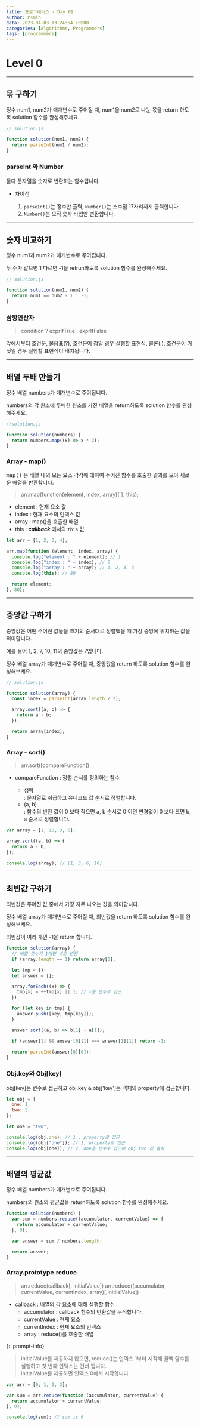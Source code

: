 ```yaml
---
title: 프로그래머스 - Day 01
author: Psmin
data: 2023-04-03 13:24:54 +0900
categories: [Algorithms, Programmers]
tags: [programmers]
---
```


# Level 0

---

## 몪 구하기

정수 num1, num2가 매개변수로 주어질 때, num1을 num2로 나눈 몫을 return 하도록 solution 함수를 완성해주세요.

```js
// solution.js

function solution(num1, num2) {
  return parseInt(num1 / num2);
}
```

### parseInt 와 Number

둘다 문자열을 숫자로 변환하는 함수입니다.

- 차이점

  1. `parseInt()`는 정수만 출력, `Number()`는 소수점 17자리까지 출력합니다.
  2. `Number()`는 오직 숫자 타입만 변환합니다.

---

## 숫자 비교하기

정수 num1과 num2가 매개변수로 주어집니다.

두 수가 같으면 1 다르면 -1을 retrun하도록 solution 함수를 완성해주세요.

```js
// solution.js

function solution(num1, num2) {
  return num1 == num2 ? 1 : -1;
}
```

### 삼항연산자

> condition ? exprIfTrue : exprIfFalse

앞에서부터 조건문, 물음표(?), 조건문이 참일 경우 실행할 표현식, 콜론(:), 조건문이 거짓일 경우 실행할 표현식이 배치됩니다.

---

## 배열 두배 만들기

정수 배열 numbers가 매개변수로 주어집니다.

numbers의 각 원소에 두배한 원소를 가진 배열을 return하도록 solution 함수를 완성해주세요.

```js
//solution.js

function solution(numbers) {
  return numbers.map((x) => x * 2);
}
```

### Array - map()

<kbd>map()</kbd> 은 배열 내의 모든 요소 각각에 대하여 주어진 함수를 호출한 결과를 모아 새로운 배열을 반환합니다.

> arr.map(function(element, index, array){ }, this);

- element : 현재 요소 값
- index : 현재 요소의 인덱스 값
- array : map()을 호출한 배열
- this : **_callback_** 에서의 `this` 값

```js
let arr = [1, 2, 3, 4];

arr.map(function (element, index, array) {
  console.log("element : " + element); // 1
  console.log("index : " + index); // 0
  console.log("array : " + array); // 1, 2, 3, 4
  console.log(this); // 80

  return element;
}, 80);
```

---

## 중앙값 구하기

중앙값은 어떤 주어진 값들을 크기의 순서대로 정렬했을 때 가장 중앙에 위치하는 값을 의미합니다.

예를 들어 1, 2, 7, 10, 11의 중앙값은 7입니다.

정수 배열 array가 매개변수로 주어질 때, 중앙값을 return 하도록 solution 함수를 완성해보세요.

```js
// solution.js

function solution(array) {
  const index = parseInt(array.length / 2);

  array.sort((a, b) => {
    return a - b;
  });

  return array[index];
}
```

### Array - sort()

> arr.sort([compareFunction])

- compareFunction : 정렬 순서를 정의하는 함수

  - 생략  
    : 문자열로 취급하고 유니코드 값 순서로 정렬합니다.
  - (a, b)  
    : 함수의 반환 값이 0 보다 작으면 a, b 순서로 0 이면 변경없이 0 보다 크면 b, a 순서로 정렬합니다.

```js
var array = [1, 10, 3, 6];

array.sort((a, b) => {
  return a - b;
});

console.log(array); // [1, 3, 6, 10]
```

---

## 최빈값 구하기

최빈값은 주어진 값 중에서 가장 자주 나오는 값을 의미합니다.

정수 배열 array가 매개변수로 주어질 때, 최빈값을 return 하도록 solution 함수를 완성해보세요.

최빈값이 여러 개면 -1을 return 합니다.

```js
function solution(array) {
  // 배열 갯수가 1개면 바로 반환
  if (array.length == 1) return array[0];

  let tmp = {};
  let answer = [];

  array.forEach((x) => {
    tmp[x] = ++tmp[x] || 1; // x를 변수로 접근
  });

  for (let key in tmp) {
    answer.push([key, tmp[key]]);
  }

  answer.sort((a, b) => b[1] - a[1]);

  if (answer[1] && answer[0][1] === answer[1][1]) return -1;

  return parseInt(answer[0][0]);
}
```

### Obj.key와 Obj[key]

obj[key]는 변수로 접근하고 obj.key & obj['key']는 객체의 property에 접근합니다.

```js
let obj = {
  one: 1,
  two: 2,
};

let one = "two";

console.log(obj.one); // 1 , property로 접근
console.log(obj["one"]); // 1, property로 접근
console.log(obj[one]); // 2, one을 변수로 접근해 obj.two 값 출력
```

---

## 배열의 평균값

정수 배열 numbers가 매개변수로 주어집니다.

numbers의 원소의 평균값을 return하도록 solution 함수를 완성해주세요.

```js
function solution(numbers) {
  var sum = numbers.reduce((accumulator, currentValue) => {
    return accumulator + currentValue;
  }, 0);

  var answer = sum / numbers.length;

  return answer;
}
```

### Array.prototype.reduce

> arr.reduce(callback[, initialValue])
> arr.reduce((accumulator, currentValue, currentIndex, array)[,initiialValue])

- callback : 배열의 각 요소에 대해 실행할 함수
  - accumulator : callback 함수의 반환값을 누적합니다.
  - currentValue : 현재 요소
  - currentIndex : 현재 요소의 인덱스
  - array : reduce()를 호출한 배열

{: .prompt-info}

> initialValue를 제공하지 않으면, reduce()는 인덱스 1부터 시작해 콜백 함수를 실행하고 첫 번째 인덱스는 건너 뜁니다.  
> initialValue를 제공하면 인덱스 0에서 시작합니다.

```js
var arr = [0, 1, 2, 3];

var sum = arr.reduce(function (accumulator, currentValue) {
  return accumulator + currentValue;
}, 0);

console.log(sum); // sum is 6
```
